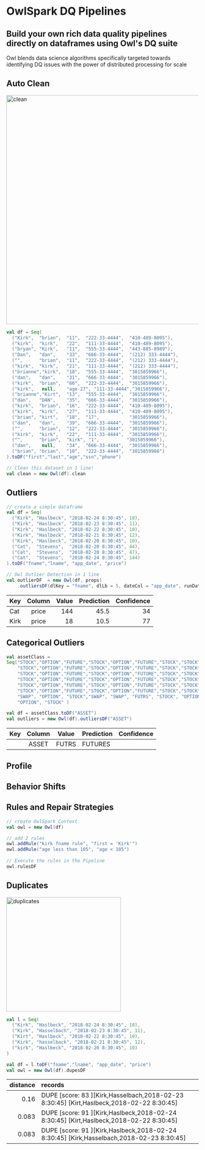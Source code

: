 # OwlSpark DQ Pipelines

## Build your own rich data quality pipelines directly on dataframes using Owl's DQ suite
Owl blends data science algorithms specifically targeted towards identifying DQ issues with the power of distributed processing for scale

## Auto Clean
<img src="https://owl-analytics.com/img/landing/clean-stacked.png" alt="clean" width="600">

```scala
val df = Seq(
  ("Kirk",  "brian",  "11",  "222-33-4444",  "410-489-8095"),
  ("kirk",  "kirk",   "22",  "111-33-4444",  "410-489-8095"),
  ("bryan", "Kirk",   "11",  "555-33-4444",  "443-885-8989"),
  ("Dan",   "dan",    "33",  "666-33-4444",  "(212) 333-4444"),
  ("",      "brian",  "11",  "222-33-4444",  "(212) 333-4444"),
  ("kirk",  "kirk",   "21",  "111-33-4444",  "(212) 333-4444"),
  ("brianne","kirk",  "18",  "555-33-4444",  "3015859966"),
  ("dan",   "dan",    "31",  "666-33-4444",  "3015859966"),
  ("kirk",  "brian",  "66",  "222-33-4444",  "3015859966"),
  ("kirk",   null,    "age-27", "111-33-4444","3015859966"),
  ("brianne","Kirt",  "13",  "555-33-4444",  "3015859966"),
  ("dan",   "DAN",    "35",  "666-33-4444",  "3015859966"),
  ("kirk",  "brian",  "16",  "222-33-4444",  "410-489-8095"),
  ("kirk",  "kirk",   "27",  "111-33-4444",  "410-489-8095"),
  ("brian", "kirt",   "18",  "17",           "3015859966"),
  ("dan",   "dan",    "39",  "666-33-4444",  "3015859966"),
  ("",      "brian",  "12",  "222-33-4444",  "3015859966"),
  ("kirk",  "kirk",   "22",  "111-33-4444",  "3015859966"),
  ("",      "brian",  "kirk", "1",          "3015859966"),
  ("dan",    null,    "34",  "666-33-4444",  "3015859966"),
  ("brian", "brian",  "10",  "222-33-4444",  "3015859966")
).toDF("first","last","age","ssn","phone")

// Clean this dataset in 1 line!
val clean = new Owl(df).clean
```


## Outliers

```scala
// create a simple dataframe
val df = Seq(
  ("Kirk", "Haslbeck", "2018-02-24 8:30:45", 18),
  ("Kirk", "Haslbeck", "2018-02-23 8:30:45", 11),
  ("Kirk", "Haslbeck", "2018-02-22 8:30:45", 10),
  ("Kirk", "Haslbeck", "2018-02-21 8:30:45", 12),
  ("Kirk", "Haslbeck", "2018-02-20 8:30:45", 10),
  ("Cat",  "Stevens",  "2018-02-20 8:30:45", 44),
  ("Cat",  "Stevens",  "2018-02-20 8:30:45", 47),
  ("Cat",  "Stevens",  "2018-02-24 8:30:45", 144)
).toDF("fname","lname", "app_date", "price")

// Owl Outlier Detection in 1 line
val outlierDF  = new Owl(df, props)
    .outliersDF(dlKey = "fname", dlLb = 5, dateCol = "app_date", runDate = "2018-02-24")
```

| Key    | Column    | Value | Prediction | Confidence |
| -------|:---------:| -----:|-----------:|-----------:|
| Cat    | price     |   144 | 45.5       |34          |
| Kirk   | price     |    18 | 10.5       |77          |



## Categorical Outliers

```scala
val assetClass = 
Seq("STOCK","OPTION","FUTURE","STOCK","OPTION","FUTURE","STOCK","STOCK", "FUTURE",
    "STOCK","OPTION","FUTURE","STOCK","OPTION","FUTURE","STOCK","STOCK", "FUTURE",
    "STOCK","OPTION","FUTURE","STOCK","OPTION","FUTURE","STOCK","STOCK", "FUTURE",
    "STOCK","OPTION","FUTURE","STOCK","OPTION","FUTURE","STOCK","STOCK", "FUTURE",
    "STOCK","OPTION","FUTURE","STOCK","OPTION","FUTURE","STOCK","STOCK", "FUTURE",
    "STOCK","OPTION","FUTURE","STOCK","OPTION","FUTURE","STOCK","STOCK", "FUTURE",
    "SWAP", "OPTION", "STOCK","SWAP", "SWAP", "FUTRS", "STOCK", "OPTION","FUTURE",
    "OPTION", "STOCK" )

val df = assetClass.toDF("ASSET")
val outliers = new Owl(df).outliersDF("ASSET")
```

| Key    | Column    | Value | Prediction | Confidence |
| -------|:---------:|-------|------------|-----------:|
|        | ASSET     | FUTRS | FUTURES    |            |


## Profile

## Behavior Shifts

## Rules and Repair Strategies

```scala
// create OwlSpark Context
val owl = new Owl(df)

// add 2 rules
owl.addRule("kirk fname rule", "first = 'Kirk'")
owl.addRule("age less than 105", "age < 105")
  
// Execute the rules in the Pipeline
owl.rulesDF
```

## Duplicates
<img src="https://owl-analytics.com/img/dupe-img.png" alt="duplicates" width="300">

```scala
val l = Seq(
  ("Kirk", "Haslbeck", "2018-02-24 8:30:45", 18),
  ("Kirk", "Hasselbach", "2018-02-23 8:30:45", 11),
  ("Kirt", "Haslbeck", "2018-02-22 8:30:45", 10),
  ("Kirk", "hasselback", "2018-02-21 8:30:45", 12),
  ("kirk", "Haslbeck", "2018-02-20 8:30:45", 10)
)

val df = l.toDF("fname","lname", "app_date", "price")
val owl = new Owl(df).dupesDF
```

| distance | records                                                                                      | 
| --------:|:---------------------------------------------------------------------------------------------|
|   0.16   | DUPE [score: 83 ][Kirk,Hasselbach,2018-02-23 8:30:45]  [Kirt,Haslbeck,2018-02-22 8:30:45]  |
|   0.083  | DUPE [score: 91 ][Kirk,Haslbeck,2018-02-24 8:30:45]  [Kirt,Haslbeck,2018-02-22 8:30:45]    |
|   0.083  | DUPE [score: 91 ][Kirk,Haslbeck,2018-02-24 8:30:45]  [Kirk,Hasselbach,2018-02-23 8:30:45]  |
